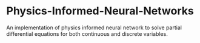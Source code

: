 # Physics-Informed-Neural-Networks
An implementation of physics informed neural network to solve partial differential equations for both continuous and discrete variables.
